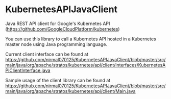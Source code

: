 KubernetesAPIJavaClient
=======================

Java REST API client for Google's Kubernetes API (https://github.com/GoogleCloudPlatform/kubernetes)

You can use this library to call a Kubernetes API hosted in a Kubernetes master node using Java programming language.

Current client interface can be found at https://github.com/nirmal070125/KubernetesAPIJavaClient/blob/master/src/main/java/org/apache/stratos/kubernetes/api/client/interfaces/KubernetesAPIClientInterface.java

Sample usage of the client library can be found at https://github.com/nirmal070125/KubernetesAPIJavaClient/blob/master/src/main/java/org/apache/stratos/kubernetes/api/client/Main.java
